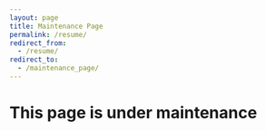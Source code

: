 ```yaml
---
layout: page
title: Maintenance Page
permalink: /resume/
redirect_from:
  - /resume/
redirect_to: 
  - /maintenance_page/
---
```

<h1>This page is under maintenance</h1>
